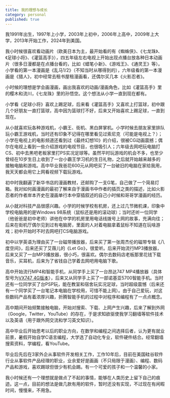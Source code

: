 ```yaml
---
title: 我的理想与成长
category: personal
published: true
---
```

我1991年出生，1997年上小学，2003年上初中，2006年上高中，2009年上大学，2013年开始工作，2024年到美国。

我小时候很喜欢看动画片（欧美日本为主，最开始看的有《蜘蛛侠》、《七龙珠》、《足球小将》、《灌篮高手》），四五年级左右电视上开始出现点播台放各种日本动画片（很多日漫都是在点播台看的，比如《蜡笔小新》、《游戏王》、《通灵王》等）。小学看的第一本漫画是《乱马1/2》（不知当时从哪得到的），六年级看的第一本漫画是《猎人》，初中经常去租书屋租漫画看，还偶尔买几本《火影忍者》。

小时候的理想是学会画漫画，画出我喜欢的动画/漫画角色，比如《灌篮高手》里的樱木和流川，《七龙珠》里的孙悟空。这个想法从小学一直到现在都有。

小学看《足球小将》喜欢上踢足球，后来看《灌篮高手》又喜欢上打篮球，初中跟几个好朋友一直打篮球，高中因为篮球打不好，后来又开始喜欢上踢足球，一直到现在。

从小就喜欢玩各种游戏机，小霸王、街机、黑白屏掌机。小学时候去朋友家里排队玩小霸王游戏机，当时还有印象不记得在哪里看见过索尼克（可能是电视上？）；小学在电视上的电影频道还看到过《最终幻想10》的介绍，很被CG动画震撼；偶尔在电视上看到一些介绍游戏的电视节目，也很吸引人；六年级去网吧玩电脑打CS、初中去黑吧老板家里打PS实况足球等。虽然平时玩游戏的机会不多，也至少曾经在10岁生日上收到了一台小霸王学习机的生日礼物，之后就开始越来越多的接触电脑和游戏。高中毕业我爸花600元从网吧买了一台破旧的电脑在家给我用，我天天都会用它上网看视频下载玩游戏。

初中时我翻遍了新华书店的漫画教材，还邮购了一支G笔，自己做了一个简易灯箱。我对如何画漫画的最初了解来自于漫画书中作者的插页之类的描述，比如火影忍者的作者岸本齐史在漫画单行本中穿插叙述的自己小时候和哥哥学漫画的经历。

从小就对科技产品很感兴趣。小学的时候学校有机房，还上过几节微机课，印象中学校电脑用的是Windows 98系统（鼠标还是用的滚动球）；当时还听一位同学（他爸爸是初中老师）讲他在中学的机房里用电话线拨号上网的故事，充满向往；后来在街机厅偶尔见到过有电脑房，里面的人对着电脑拿着鼠标不知道在玩啥游戏；初中开始时不时去网吧打CS电脑游戏。

初中以学英语为理由买了一台磁带播放器，后来买了第一张周杰伦的磁带专辑《八度空间》，后来还买了艾薇儿的《Let Go》，很爱听。后来开始流行MP3播放器，后来又买了一台MP3播放器，很小巧，很喜欢。偶尔去数码店老板那里花钱下载音乐，买耳机，后来为了省钱自己学着去网吧用电脑下歌。

高中开始流行MP4和智能手机，从同学手上买了一台昂达747 MP4播放器（具体型号为[VX747 4G版本](https://wap.zol.com.cn/135/134613/index.html)），后来又从同学手上买了一部诺基亚5700智能手机。当时还有一位同学买了台PSP玩，能在教室和宿舍玩实况足球，当时超级震憾（后来还有一个同学买了一台笔记本电脑在学校用，可惜不能上网）。由于自己爱玩，对这些数码产品有着浓厚兴趣，折腾智能手机的过程中对程序和编程有了一点点概念。

高中期间开始频繁接触电脑，开始对搜索、下载、上网产生兴趣，后来了解到外网（Google，Twitter，YouTube）的存在，于是求知欲驱使我学习翻墙等软件技术以及英语（用于跟外网交流和学习英文知识）。

高中毕业后开始思考以后的职业方向，在数学和编程之间选择后者，认为更有就业前景，暑假开始自学C语言编程，大学选了自动化专业，软件硬件结合。经常翻墙搜索资料，学编程，看YouTube。

毕业后先后在3家外企从事软件开发相关工作，工作10年后，目前在美国硅谷软件行业从事软件产品经理的职业，业余爱好是画画（不只局限于漫画）、编程、数码产品和游戏，喜欢踢球但很少有机会踢。有一个可爱的孩子和一个温馨的小家。

我小时候还有一个理想就是做点了不起的事情，能够在人类历史上留下自己的痕迹。这一点，目前的想法是做几款有用的软件，暂时还没有实现，不过现在有闲暇时间，慢慢来，不用急。
